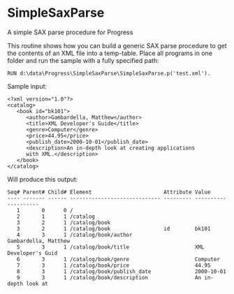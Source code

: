 # SimpleSaxParse
A simple SAX parse procedure for Progress 

This routine shows how you can build a generic SAX parse procedure to get the contents of an XML file into a temp-table. 
Place all programs in one folder and run the sample with a fully specified path:

`RUN d:\data\Progress\SimpleSaxParse\SimpleSaxParse.p('test.xml').`

Sample input:
``` 
<?xml version="1.0"?>
<catalog>
   <book id="bk101">
      <author>Gambardella, Matthew</author>
      <title>XML Developer's Guide</title>
      <genre>Computer</genre>
      <price>44.95</price>
      <publish_date>2000-10-01</publish_date>
      <description>An in-depth look at creating applications 
      with XML.</description>
   </book>
</catalog>
```
Will produce this output:
```
Seq# Parent# Child# Element                       Attribute Value
---- ------- ------ ----------------------------- --------- --------------------
   1       0      0 /
   2       1      1 /catalog
   3       2      1 /catalog/book
   3       2      1 /catalog/book                 id        bk101
   4       3      1 /catalog/book/author                    Gambardella, Matthew
   5       3      1 /catalog/book/title                     XML Developer's Guid
   6       3      1 /catalog/book/genre                     Computer
   7       3      1 /catalog/book/price                     44.95
   8       3      1 /catalog/book/publish_date              2000-10-01
   9       3      1 /catalog/book/description               An in-depth look at
```
